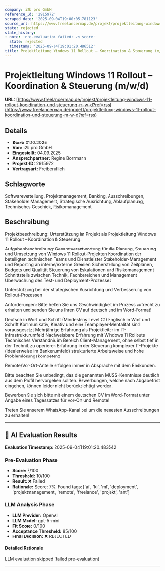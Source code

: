 ```yaml
---
company: i2b pro GmbH
reference_id: '2915972'
scraped_date: '2025-09-04T19:00:05.781123'
source_url: https://www.freelancermap.de/projekt/projektleitung-windows-11-rollout-koordination-und-steuerung-m-w-d?ref=rss
state: rejected
state_history:
- note: 'Pre-evaluation failed: 7% score'
  state: rejected
  timestamp: '2025-09-04T19:01:20.486512'
title: Projektleitung Windows 11 Rollout – Koordination & Steuerung (m/w/d)
---
```



# Projektleitung Windows 11 Rollout – Koordination & Steuerung (m/w/d)
**URL:** [https://www.freelancermap.de/projekt/projektleitung-windows-11-rollout-koordination-und-steuerung-m-w-d?ref=rss](https://www.freelancermap.de/projekt/projektleitung-windows-11-rollout-koordination-und-steuerung-m-w-d?ref=rss)
## Details
- **Start:** 01.10.2025
- **Von:** i2b pro GmbH
- **Eingestellt:** 04.09.2025
- **Ansprechpartner:** Regine Borrmann
- **Projekt-ID:** 2915972
- **Vertragsart:** Freiberuflich

## Schlagworte
Softwareverteilung, Projektmanagement, Banking, Ausschreibungen, Stakeholder Management, Strategische Ausrichtung, Ablaufplanung, Technisches Geschick, Risikomanagement

## Beschreibung
Projektbeschreibung:
Unterstützung im Projekt als Projektleitung Windows 11 Rollout – Koordination & Steuerung.

Aufgabenbeschreibung:
Gesamtverantwortung für die Planung, Steuerung und Umsetzung von Windows 11 Rollout-Projekten
Koordination der beteiligten technischen Teams und Dienstleister
Stakeholder-Management und Reporting an interne/externe Gremien
Sicherstellung von Zeitplänen, Budgets und Qualität
Steuerung von Eskalationen und Risikomanagement
Schnittstelle zwischen Technik, Fachbereichen und Management
Überwachung des Test- und Deployment-Prozesses

Unterstützung bei der strategischen Ausrichtung und Verbesserung von Rollout-Prozessen

Anforderungen:
Bitte helfen Sie uns Geschwindigkeit im Prozess aufrecht zu erhalten und senden Sie uns Ihren CV auf deutsch und im Word-Format!

Deutsch in Wort und Schrift (Mindestens Level C1)
Englisch in Wort und Schrift
Kommunikativ, Kreativ und eine Teamplayer-Mentalität sind vorausgesetzt
Mehrjährige Erfahrung als Projektleiter im IT-Infrastrukturumfeld
Nachweisbare Erfahrung mit Windows 11 Rollouts
Technisches Verständnis im Bereich Client-Management, ohne selbst tief in der Technik zu operieren
Erfahrung in der Steuerung komplexer IT-Projekte (idealerweise im Bankenumfeld)
strukturierte Arbeitsweise und hohe Problemlösungskompetenz

Remote/Vor-Ort-Anteile erfolgen immer in Absprache mit dem Endkunden.

Bitte beachten Sie unbedingt, das die genannten MUSS-Kenntnisse deutlich aus dem Profil hervorgehen sollten.
Bewerbungen, welche nach Abgabefrist eingehen, können leider nicht berücksichtigt werden.

Bewerben Sie sich bitte mit einem deutschen CV im Word-Format unter Angabe eines Tagessatzes für vor-Ort und Remote!

Treten Sie unserem WhatsApp-Kanal bei um die neuesten Ausschreibungen zu erhalten!

---

## 🤖 AI Evaluation Results

**Evaluation Timestamp:** 2025-09-04T19:01:20.483542

### Pre-Evaluation Phase
- **Score:** 7/100
- **Threshold:** 10/100
- **Result:** ❌ Failed
- **Rationale:** Score: 7%. Found tags: ['ai', 'ki', 'ml', 'deployment', 'projektmanagement', 'remote', 'freelance', 'projekt', 'ant']

### LLM Analysis Phase
- **LLM Provider:** OpenAI
- **LLM Model:** gpt-5-mini
- **Fit Score:** 0/100
- **Acceptance Threshold:** 85/100
- **Final Decision:** ❌ REJECTED

#### Detailed Rationale
LLM evaluation skipped (failed pre-evaluation)

---

